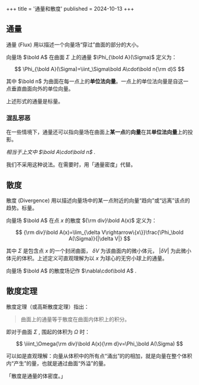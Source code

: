 +++
title = '通量和散度'
published = 2024-10-13
+++

## 通量

通量 (Flux) 用以描述一个向量场“穿过”曲面的部分的大小。

向量场 $\bold A$ 在曲面 $\Sigma$ 上的通量 $\Phi_{\bold A}(\Sigma)$ 定义为：

$$
\Phi_{\bold A}(\Sigma)=\iint_\Sigma\bold A\cdot\bold n{\rm d}S
$$

其中 $\bold n$ 为曲面在每一点上的**单位法向量**。一点上的单位法向量是自这一点垂直曲面向外的单位向量。

上述形式的通量是标量。

### 混乱邪恶

在一些情境下，通量还可以指向量场在曲面上**某一点**的**向量**在其**单位法向量**上的投影。

*相当于上文中 $\bold A\cdot\bold n$ .*

我们不采用这种说法。在需要时，用「通量密度」代替。

## 散度

散度 (Divergence) 用以描述向量场中的某一点附近的向量“趋向”或“远离”该点的趋势。标量。

向量场 $\bold A$ 在点 $x$ 的散度 ${\rm div}\bold A(x)$ 定义为：

$$
{\rm div}\bold A(x)=\lim_{\delta V\rightarrow\{x\}}\frac{\Phi_\bold A(\Sigma)}{|\delta V|}
$$

其中 $\Sigma$ 是包含点 $x$ 的一个封闭曲面， $\delta V$ 为该曲面内的微小体元， $|\delta V|$ 为此微小体元的体积。上述定义可直观理解为以 $x$ 为球心的无穷小球上的通量。

向量场 $\bold A$ 的散度场记作 $\nabla\cdot\bold A$ .

## 散度定理

散度定理（或高斯散度定理）指出：

> 曲面上的通量等于散度在曲面内体积上的积分。

即对于曲面 $\Sigma$ , 围起的体积为 $\Omega$ 时：

$$
\iiint_\Omega{\rm div}\bold A(x){\rm d}v=\Phi_\bold A(\Sigma)
$$

可以如是直观理解：向量从体积中的所有点“涌出”的的相加，就是向量在整个体积内“产生”的量，也就是通过曲面“外溢”的量。

「散度是通量的体密度。」
